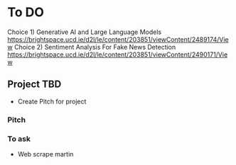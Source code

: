 # To DO
Choice 1) Generative AI and Large Language Models https://brightspace.ucd.ie/d2l/le/content/203851/viewContent/2489174/View
Choice 2) Sentiment Analysis For Fake News Detection https://brightspace.ucd.ie/d2l/le/content/203851/viewContent/2490171/View

## Project TBD
- Create Pitch for project 


### Pitch 

### To ask
- Web scrape martin
